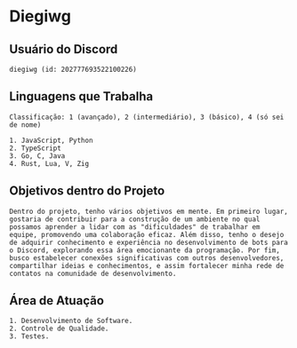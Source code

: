 # Diegiwg

## Usuário do Discord

    diegiwg (id: 202777693522100226)

## Linguagens que Trabalha

`Classificação: 1 (avançado), 2 (intermediário), 3 (básico), 4 (só sei de nome)`

    1. JavaScript, Python
    2. TypeScript
    3. Go, C, Java
    4. Rust, Lua, V, Zig

## Objetivos dentro do Projeto

```
Dentro do projeto, tenho vários objetivos em mente. Em primeiro lugar, gostaria de contribuir para a construção de um ambiente no qual possamos aprender a lidar com as "dificuldades" de trabalhar em equipe, promovendo uma colaboração eficaz. Além disso, tenho o desejo de adquirir conhecimento e experiência no desenvolvimento de bots para o Discord, explorando essa área emocionante da programação. Por fim, busco estabelecer conexões significativas com outros desenvolvedores, compartilhar ideias e conhecimentos, e assim fortalecer minha rede de contatos na comunidade de desenvolvimento.
```

## Área de Atuação

    1. Desenvolvimento de Software.
    2. Controle de Qualidade.
    3. Testes.

